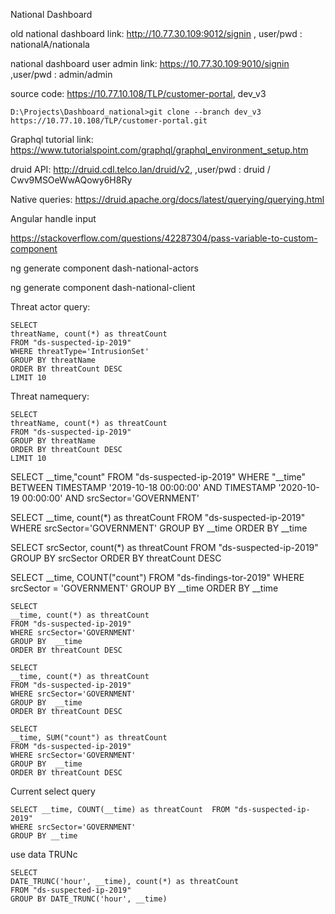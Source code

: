 National Dashboard



old national dashboard link: http://10.77.30.109:9012/signin , user/pwd : nationalA/nationala

national dashboard user admin link: https://10.77.30.109:9010/signin ,user/pwd : admin/admin

source code: https://10.77.10.108/TLP/customer-portal, dev_v3

```
D:\Projects\Dashboard_national>git clone --branch dev_v3 https://10.77.10.108/TLP/customer-portal.git
```

Graphql tutorial link: https://www.tutorialspoint.com/graphql/graphql_environment_setup.htm

druid API: http://druid.cdl.telco.lan/druid/v2, ,user/pwd : druid / Cwv9MSOeWwAQowy6H8Ry

Native queries: https://druid.apache.org/docs/latest/querying/querying.html



Angular handle input

https://stackoverflow.com/questions/42287304/pass-variable-to-custom-component





ng generate component dash-national-actors

ng generate component dash-national-client



Threat actor query: 

```
SELECT
threatName, count(*) as threatCount
FROM "ds-suspected-ip-2019"
WHERE threatType='IntrusionSet'
GROUP BY threatName
ORDER BY threatCount DESC
LIMIT 10

```

Threat namequery: 

```
SELECT
threatName, count(*) as threatCount
FROM "ds-suspected-ip-2019"
GROUP BY threatName
ORDER BY threatCount DESC
LIMIT 10
```



SELECT __time,"count"
FROM "ds-suspected-ip-2019"
WHERE "__time" BETWEEN TIMESTAMP '2019-10-18 00:00:00' AND TIMESTAMP '2020-10-19 00:00:00' AND srcSector='GOVERNMENT'



SELECT
__time, count(*) as threatCount
FROM "ds-suspected-ip-2019"
WHERE srcSector='GOVERNMENT'
GROUP BY __time
ORDER BY __time

SELECT
srcSector, count(*) as threatCount
FROM "ds-suspected-ip-2019"
GROUP BY srcSector
ORDER BY threatCount DESC



SELECT __time, COUNT("count")
FROM "ds-findings-tor-2019"
WHERE srcSector = 'GOVERNMENT'
GROUP BY __time
ORDER BY __time



```
SELECT
__time, count(*) as threatCount
FROM "ds-suspected-ip-2019"
WHERE srcSector='GOVERNMENT'
GROUP BY  __time
ORDER BY threatCount DESC
```

```
SELECT
__time, count(*) as threatCount
FROM "ds-suspected-ip-2019"
WHERE srcSector='GOVERNMENT'
GROUP BY  __time
ORDER BY threatCount DESC
```

```
SELECT
__time, SUM("count") as threatCount
FROM "ds-suspected-ip-2019"
WHERE srcSector='GOVERNMENT'
GROUP BY  __time
ORDER BY threatCount DESC
```

Current select query

```
SELECT __time, COUNT(__time) as threatCount  FROM "ds-suspected-ip-2019"
WHERE srcSector='GOVERNMENT' 
GROUP BY __time
```

use data TRUNc

```
SELECT
DATE_TRUNC('hour', __time), count(*) as threatCount
FROM "ds-suspected-ip-2019"
GROUP BY DATE_TRUNC('hour', __time)

```

